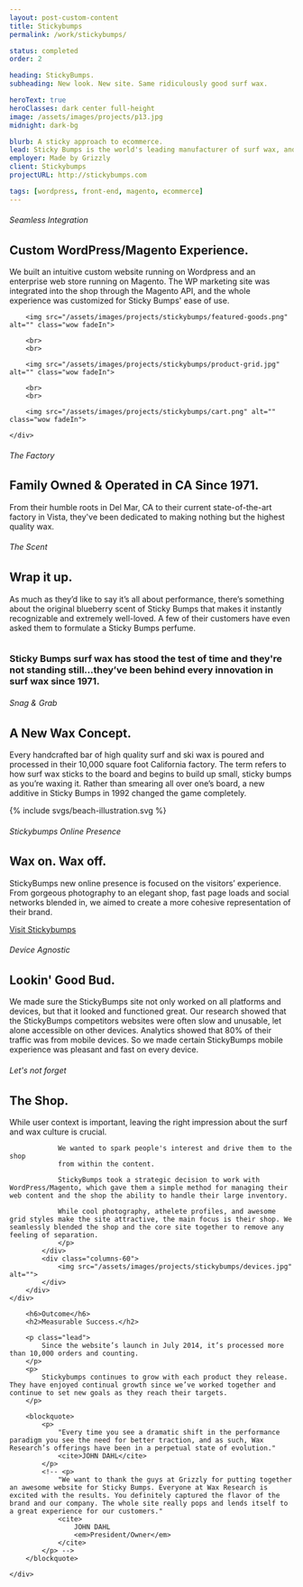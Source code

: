 ```yaml
---
layout: post-custom-content
title: Stickybumps
permalink: /work/stickybumps/

status: completed
order: 2

heading: StickyBumps.
subheading: New look. New site. Same ridiculously good surf wax.

heroText: true
heroClasses: dark center full-height
image: /assets/images/projects/p13.jpg
midnight: dark-bg

blurb: A sticky approach to ecommerce.
lead: Sticky Bumps is the world's leading manufacturer of surf wax, and has been behind every single innovation in surfing wax an traction since 1971. Every single one of the 4 million bars they ship yearly is hand-made and hand-wrapped at their factory in San Diego.
employer: Made by Grizzly
client: Stickybumps
projectURL: http://stickybumps.com

tags: [wordpress, front-end, magento, ecommerce]
---
```


<section class="stickybumps-bg text-align-center post-content" data-midnight="dark-bg">
	<div class="container">
		<h6>Seamless Integration</h6>
		<h2>Custom WordPress/Magento Experience.</h2>
		<p>
			We built an intuitive custom website running on Wordpress and an enterprise web store running on Magento. The WP marketing site was integrated into the shop through the Magento API, and the whole experience was customized for Sticky Bumps' ease of use.
		</p>
	</div>
</section>

<section class="text-align-center grey-bg">
	<div class="container">

		<img src="/assets/images/projects/stickybumps/featured-goods.png" alt="" class="wow fadeIn">

		<br>
		<br>

		<img src="/assets/images/projects/stickybumps/product-grid.jpg" alt="" class="wow fadeIn">

		<br>
		<br>

		<img src="/assets/images/projects/stickybumps/cart.png" alt="" class="wow fadeIn">

	</div>
</section>

<section class="text-align-center post-content bg-bottom-center padding-bottom-medium"
style="
background-image: url(/assets/images/projects/stickybumps/factory-illustration.svg);
"
>
	<div class="container">
		<h6>The Factory</h6>
		<h2>Family Owned &amp; Operated in CA Since 1971.</h2>
		<p>
			From their humble roots in Del Mar, CA to their current state-of-the-art factory in Vista, they've been dedicated to making nothing but the highest quality wax.
		</p>
	</div>
</section>

<section class="dark bg-center-right cover-bg half-width-left" data-midnight="dark-bg"
style="
background-image: url(/assets/images/projects/stickybumps/scent.jpg);
"
>
	<div class="container">
		<h6>The Scent</h6>
		<h2>Wrap it up.</h2>
		<p>
			As much as they’d like to say it’s all about performance, there’s something about the original blueberry scent of Sticky Bumps that makes it instantly recognizable and extremely well-loved. A few of their customers have even asked them to formulate a Sticky Bumps perfume.
		</p>
	</div>
</section>

<section class="no-padding split-content">
	<div class="row">
		<div class="columns-50">
			<img src="/assets/images/projects/stickybumps/surf-wax.jpg" alt="">
		</div>
		<div class="columns-50 valign">
			<div class="content">
				<h3>
					Sticky Bumps surf wax has stood the test of time and they're not standing still…they’ve been behind every innovation in surf wax since 1971.
				</h3>
			</div>
		</div>
	</div>
</section>

<section class="svg stickybumps-bg text-align-center post-content bg-bottom-center full-height padding-top-small" data-midnight="dark-bg">
	<div class="container">
		<h6>Snag &amp; Grab</h6>
		<h2>A New Wax Concept.</h2>
		<p>
			Every handcrafted bar of high quality surf and ski wax is poured and processed in their 10,000 square foot California factory.
			The term refers to how surf wax sticks to the board and begins to build up small, sticky bumps as you’re waxing it. Rather than smearing all over one’s board, a new additive in Sticky Bumps in 1992 changed the game completely.
		</p>
	</div>
	{% include svgs/beach-illustration.svg %}
</section>

<section class="no-padding-bottom">
	<div class="container">
		<div class="island padded text-align-center">
			<img src="/assets/images/projects/stickybumps/ipad.png" alt="">
			<h6>Stickybumps Online Presence</h6>
			<h2>Wax on. Wax off.</h2>
			<p>
				StickyBumps new online presence is focused on the visitors’ experience. From gorgeous photography to an elegant shop, fast page loads and social networks blended in, we aimed to create a more cohesive representation of their brand.
			</p>
			<a href="{{ page.projectURL }}" class="btn">Visit Stickybumps</a>
		</div>
		<div class="row padded">
			<div class="columns-60">
				<img src="/assets/images/projects/stickybumps/iphones.png" alt="">
			</div>
			<div class="columns-40">
				<h6>Device Agnostic</h6>
				<h2>Lookin' Good Bud.</h2>
				<p>
				We made sure the StickyBumps site not only worked on all platforms and devices, but that it looked and functioned great.
				Our research showed that the StickyBumps competitors websites were often slow and unusable, let alone accessible on other devices. Analytics showed that 80% of their traffic was from mobile devices. So we made certain StickyBumps mobile experience was pleasant and fast on every device.
				</p>
			</div>
		</div>
		<div class="row padded">
			<div class="columns-40">
				<h6>Let's not forget</h6>
				<h2>The Shop.</h2>
				<p>
				While user context is important, leaving the right impression about the surf and wax culture is crucial.

				We wanted to spark people's interest and drive them to the shop
				from within the content.

				StickyBumps took a strategic decision to work with WordPress/Magento, which gave them a simple method for managing their web content and the shop the ability to handle their large inventory.

				While cool photography, athelete profiles, and awesome grid styles make the site attractive, the main focus is their shop. We seamlessly blended the shop and the core site together to remove any feeling of separation.
				</p>
			</div>
			<div class="columns-60">
				<img src="/assets/images/projects/stickybumps/devices.jpg" alt="">
			</div>
		</div>
	</div>
</section>

<section class="post-content grey-bg">
	<div class="container">

		<h6>Outcome</h6>
		<h2>Measurable Success.</h2>

		<p class="lead">
			Since the website’s launch in July 2014, it’s processed more than 10,000 orders and counting.
		</p>
		<p>
			Stickybumps continues to grow with each product they release. They have enjoyed continual growth since we’ve worked together and continue to set new goals as they reach their targets.
		</p>

		<blockquote>
			<p>
				"Every time you see a dramatic shift in the performance paradigm you see the need for better traction, and as such, Wax Research’s offerings have been in a perpetual state of evolution."
				<cite>JOHN DAHL</cite>
			</p>
			<!-- <p>
				"We want to thank the guys at Grizzly for putting together an awesome website for Sticky Bumps. Everyone at Wax Research is excited with the results. You definitely captured the flavor of the brand and our company. The whole site really pops and lends itself to a great experience for our customers."
				<cite>
					JOHN DAHL
					<em>President/Owner</em>
				</cite>
			</p> -->
		</blockquote>

	</div>
</section>
